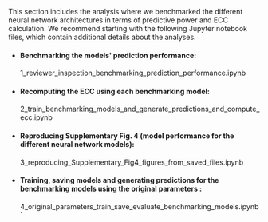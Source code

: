 This section includes the analysis where we benchmarked the different neural network architectures in terms of predictive power and ECC calculation. 
We recommend starting with the following Jupyter notebook files, which contain additional details about the analyses.

<ul>

  <li><h4>Benchmarking the models' prediction performance:</h4>
1_reviewer_inspection_benchmarking_prediction_performance.ipynb

  <li><h4>Recomputing the ECC using each benchmarking model:</h4>
2_train_benchmarking_models_and_generate_predictions_and_compute_ecc.ipynb

  <li><h4>Reproducing Supplementary Fig. 4 (model performance for the different neural network models):</h4>
3_reproducing_Supplementary_Fig4_figures_from_saved_files.ipynb

  <li><h4>Training, saving models and generating predictions for the benchmarking models using the original parameters :</h4>
4_original_parameters_train_save_evaluate_benchmarking_models.ipynb`

</ul>
